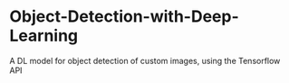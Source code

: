 # Object-Detection-with-Deep-Learning
A DL model for object detection of custom images, using the Tensorflow API
